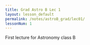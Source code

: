 ```yaml
---
title: Grad Astro B Lec 1
layout: lesson_default
permalink: /notes/astroB_grad/lec01/
lessonNum: 1
---
```

First lecture for Astronomy class B
